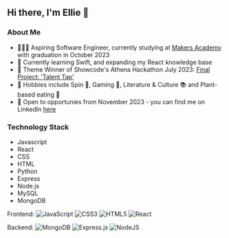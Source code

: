 ## Hi there, I'm Ellie 👋

### About Me 
- 👩🏼‍💻 Aspiring Software Engineer, currently studying at [Makers Academy](https://makers.tech/) with graduation in October 2023
- 📱 Currently learning Swift, and expanding my React knowledge base
- 💭 Theme Winner of Showcode's Athena Hackathon July 2023: [Final Project: 'Talent Tap'](https://www.canva.com/design/DAFnZ3vUgiE/B0xfEiwSlyoJMT2aYiNwsw/view?utm_content=DAFnZ3vUgiE&utm_campaign=designshare&utm_medium=link&utm_source=publishsharelink)
- 💫 Hobbies include Spin 🚴, Gaming 👾, Literature & Culture 📚 and Plant-based eating 🍱
- 🧩 Open to opportunies from November 2023 - you can find me on LinkedIn [here](https://www.linkedin.com/in/ellie-priestley/)

### Technology Stack 
- Javascript
- React
- CSS
- HTML
- Python
- Express
- Node.js
- MySQL
- MongoDB

Frontend:
![JavaScript](https://img.shields.io/badge/javascript-%23323330.svg?style=for-the-badge&logo=javascript&logoColor=%23F7DF1E)
![CSS3](https://img.shields.io/badge/css3-%231572B6.svg?style=for-the-badge&logo=css3&logoColor=white)
![HTML5](https://img.shields.io/badge/html5-%23E34F26.svg?style=for-the-badge&logo=html5&logoColor=white)
![React](https://img.shields.io/badge/react-%2320232a.svg?style=for-the-badge&logo=react&logoColor=%2361DAFB)

Backend:
![MongoDB](https://img.shields.io/badge/MongoDB-%234ea94b.svg?style=for-the-badge&logo=mongodb&logoColor=white)
![Express.js](https://img.shields.io/badge/express.js-%23404d59.svg?style=for-the-badge&logo=express&logoColor=%2361DAFB)
![NodeJS](https://img.shields.io/badge/node.js-6DA55F?style=for-the-badge&logo=node.js&logoColor=white)

<!--
**elliepriestley/elliepriestley** is a ✨ _special_ ✨ repository because its `README.md` (this file) appears on your GitHub profile.

Here are some ideas to get you started:

- 🔭 I’m currently working on ...
- 🌱 I’m currently learning ...
- 👯 I’m looking to collaborate on ...
- 🤔 I’m looking for help with ...
- 💬 Ask me about ...
- 📫 How to reach me: ...
- 😄 Pronouns: ...
- ⚡ Fun fact: ...
-->
